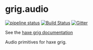 # grig.audio

[![pipeline status](https://gitlab.com/haxe-grig/grig.audio/badges/master/pipeline.svg)](https://gitlab.com/haxe-grig/grig.audio/commits/master)
[![Build Status](https://travis-ci.org/osakared/grig.audio.svg?branch=master)](https://travis-ci.org/osakared/grig.audio)
[![Gitter](https://badges.gitter.im/haxe-grig/Lobby.svg)](https://gitter.im/haxe-grig/Lobby?utm_source=badge&utm_medium=badge&utm_campaign=pr-badge&utm_content=badge)

See the [haxe grig documentation](https://haxe-grig.gitlab.io/grig/)

Audio primitives for haxe grig.